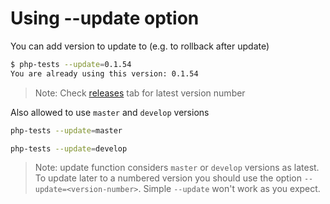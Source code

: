 # Using --update option

You can add version to update to (e.g. to rollback after update)

```bash
$ php-tests --update=0.1.54
You are already using this version: 0.1.54
```

> Note: Check [releases](https://github.com/alecrabbit/sh-php-dev-helper/releases) tab for latest version number

Also allowed to use `master` and `develop` versions

```bash
php-tests --update=master
```

```bash
php-tests --update=develop
```

> Note: update function considers `master` or `develop` versions as latest. To update later to a numbered version you should use the option `--update=<version-number>`. Simple `--update` won't work as you expect.